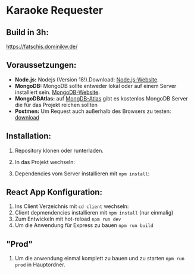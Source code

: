 # Karaoke Requester 


## Build in 3h:
https://fatschis.dominikw.de/

## Voraussetzungen:

- **Node.js:** Nodejs (Version 18!).Download: [Node.js-Website](https://nodejs.org/).  
- **MongoDB:** MongoDB sollte entweder lokal oder auf einem Server installiert sein. [MongoDB-Website](https://www.mongodb.com/).
- **MongoDBAtlas:** auf [MongDB-Atlas](https://www.mongodb.com/de-de/cloud/atlas/lp/try4) gibt es kostenlos MongoDB Server die für das Projekt reichen sollten
- **Postmen:** Um Request auch außerhalb des Browsers zu testen: [download](https://www.postman.com/downloads/)

## Installation:

1. Repository klonen oder runterladen.
2. In das Projekt wechseln:

3. Dependencies vom Server installieren mit `npm install`:


## React App Konfiguration:

1. Ins Client Verzeichnis mit `cd client` wechseln:
2. Client depmendencies installieren mit `npm install` (nur einmalig)
3. Zum Entwickeln mit hot-reload `npm run dev`
4. Um die Anwendung für Express zu bauen `npm run build`


## "Prod"
1. Um die anwendung einmal komplett zu bauen und zu starten `npm run prod` in Hauptordner.
